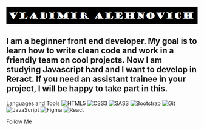 [![Header](https://github.com/Alehnovich-Vladimir/alehnovich-vladimir/blob/main/assets/Vladimir.png)](https://www.youtube.com/channel/UCusX4xXAE75BbX79dqy8q2A)

##  I am a beginner front end developer. My goal is to learn how to write clean code and work in a friendly team on cool projects. Now I am studying Javascript hard and I want to develop in Reract. If you need an assistant trainee in your project, I will be happy to take part in this.

Languages and Tools
![HTML5](https://img.shields.io/badge/HTML5-212121?style=for-the-badge&logo=HTML5)
![CSS3](https://img.shields.io/badge/CSS3-212121?style=for-the-badge&logo=css3&logoColor=47C5FB)
![SASS](https://img.shields.io/badge/SASS-212121?style=for-the-badge&logo=SASS)
![Bootstrap](https://img.shields.io/badge/Bootstrap-212121?style=for-the-badge&logo=Bootstrap)
![Git](https://img.shields.io/badge/Git-212121?style=for-the-badge&logo=Git)
![JavaScript](https://img.shields.io/badge/JavaScript-212121?style=for-the-badge&logo=JavaScript)
![Figma](https://img.shields.io/badge/Figma-212121?style=for-the-badge&logo=Figma)
![React](https://img.shields.io/badge/React-212121?style=for-the-badge&logo=React)


Follow Me